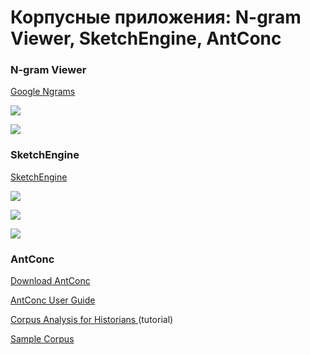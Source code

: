 # Корпусные приложения: N-gram Viewer, SketchEngine, AntConc

### N-gram Viewer

[Google Ngrams](https://books.google.com/ngrams)

![](https://lh4.googleusercontent.com/0diI5K1jJbVH8jdloY52FldZp3KHF26zQ9QumAsg7NCh6QxQqbe2JTnFcJcXVoLujYn0mV7pXK9IAOpJkl8pmdHCvv1Mznrn6yKDF3cDU6W1YRLRI1mpPuFNeCWKhyAacPfjkAGSlKkoJpt0QQ)

![](https://lh5.googleusercontent.com/B06ONokWApeu-6bIbUx73WryIxGsdQz0-hZx-30K-bXHkP2EpGQL6I9YPQ8A7R3yfZuKFBCo9fJ90VaVl3cg-Vbrun5NlUs_-m4yrA0ODLkpxqXxbBLv7CGMNmsFLEpo79K25LK0wc2AADT0xQ)

### SketchEngine

[SketchEngine](https://the.sketchengine.co.uk/)

![](https://lh4.googleusercontent.com/p-VK8YogigRphmp50l_Wf1EQ8ThqG-1lj0pUkPbiUn_eEq6tRuxWPMODggsE0HPA83FqFvnUji-ot1eK-CWH5nQZZS7iNW_VzOTsIRH0gQ6_XCseYJTtjoPz0DV_-W1OvqB4lvsX)

![](https://lh6.googleusercontent.com/DV_lyaSvjSsXJ2iIypqAoNdvSXp_3BUYgaLq_0AtkecyFlBNOV32VdCwY9qw0EPr1Pjsm7aspMotUGaVUJ9xKf_XH9WA7sUYjZJdSvI-0oTQ2fA7Q_AaKpWJKklT3e9cYFx8fxoK)

![](https://lh4.googleusercontent.com/oROllQJRX_0FMfS8EuK8PmIV0P7Q8o226usTndb1s9G3XDRMz1sLS-G-JPNmt_sBFT-r8H7pIb-FfsTY-rVcK366uavKuU19ov97vZDVxxQzjQu6sz3fUf_eImpdpOG2lpIwGdfA)



### AntConc

[Download AntConc](http://www.laurenceanthony.net/software/antconc/)

[AntConc User Guide](http://www.laurenceanthony.net/software/antconc/resources/help_AntConc321_english.pdf)

[Corpus Analysis for Historians ](https://programminghistorian.org/lessons/corpus-analysis-with-antconc)\(tutorial\)

[Sample Corpus](https://www.dropbox.com/s/cmt0m8wxcj78hh8/sample_corpus.txt?dl=0)

